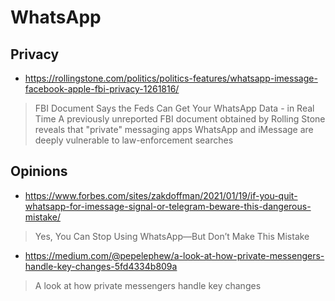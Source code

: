 # WhatsApp

## Privacy

* https://rollingstone.com/politics/politics-features/whatsapp-imessage-facebook-apple-fbi-privacy-1261816/

> FBI Document Says the Feds Can Get Your WhatsApp Data - in Real Time
> A previously unreported FBI document obtained by Rolling Stone reveals that "private" messaging apps WhatsApp and iMessage are deeply vulnerable to law-enforcement searches

## Opinions

* https://www.forbes.com/sites/zakdoffman/2021/01/19/if-you-quit-whatsapp-for-imessage-signal-or-telegram-beware-this-dangerous-mistake/

> Yes, You Can Stop Using WhatsApp—But Don’t Make This Mistake

* https://medium.com/@pepelephew/a-look-at-how-private-messengers-handle-key-changes-5fd4334b809a

> A look at how private messengers handle key changes
